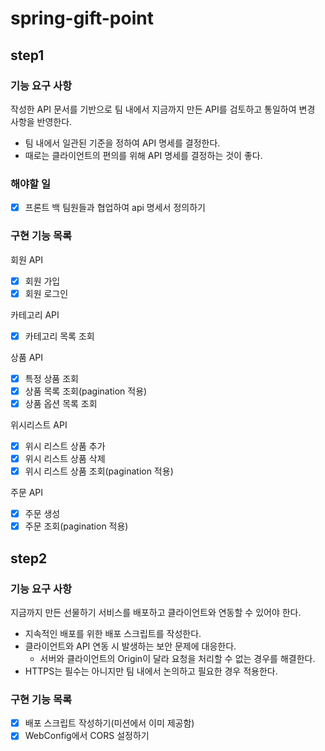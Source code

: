 # spring-gift-point
## step1
### 기능 요구 사항
작성한 API 문서를 기반으로 팀 내에서 지금까지 만든 API를 검토하고 통일하여 변경 사항을 반영한다.
- 팀 내에서 일관된 기준을 정하여 API 명세를 결정한다.
- 때로는 클라이언트의 편의를 위해 API 명세를 결정하는 것이 좋다.

### 해야할 일
- [X] 프론트 백 팀원들과 협업하여 api 명세서 정의하기

### 구현 기능 목록
회원 API
- [X] 회원 가입
- [X] 회원 로그인

카테고리 API
- [X] 카테고리 목록 조회

상품 API
- [X] 특정 상품 조회
- [X] 상품 목록 조회(pagination 적용)
- [X] 상품 옵션 목록 조회

위시리스트 API
- [X] 위시 리스트 상품 추가 
- [X] 위시 리스트 상품 삭제
- [X]  위시 리스트 상품 조회(pagination 적용)

주문 API
- [X] 주문 생성
- [X] 주문 조회(pagination 적용)

## step2
### 기능 요구 사항
지금까지 만든 선물하기 서비스를 배포하고 클라이언트와 연동할 수 있어야 한다.
- 지속적인 배포를 위한 배포 스크립트를 작성한다.
- 클라이언트와 API 연동 시 발생하는 보안 문제에 대응한다.
  - 서버와 클라이언트의 Origin이 달라 요청을 처리할 수 없는 경우를 해결한다.
- HTTPS는 필수는 아니지만 팀 내에서 논의하고 필요한 경우 적용한다.

### 구현 기능 목록
- [X] 배포 스크립트 작성하기(미션에서 이미 제공함)
- [X] WebConfig에서 CORS 설정하기